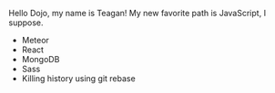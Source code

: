Hello Dojo, my name is Teagan!
My new favorite path is JavaScript, I suppose.

* Meteor
* React
* MongoDB
* Sass
* Killing history using git rebase
